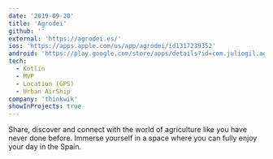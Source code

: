 ```yaml
---
date: '2019-09-20'
title: 'Agrodei'
github: ''
external: 'https://agrodei.es/'
ios: 'https://apps.apple.com/us/app/agrodei/id1317239352'
android: 'https://play.google.com/store/apps/details?id=com.juliogil.agrodei&hl=es_419'
tech:
  - Kotlin
  - MVP
  - Location (GPS)
  - Urban AirShip
company: 'thinkwik'
showInProjects: true
---
```


Share, discover and connect with the world of agriculture like you have never done before. Immerse yourself in a space where you can fully enjoy your day in the Spain.
